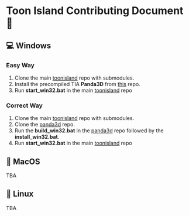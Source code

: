 # Toon Island Contributing Document 🔨 

## 💻 Windows
### Easy Way
1. Clone the main [toonisland](https://github.com/toonisland/toonisland) repo with submodules.
2. Install the precompiled TIA **Panda3D** from [this](https://github.com/toonisland/toonisland) repo.
3. Run **start_win32.bat** in the main [toonisland](https://github.com/toonisland/toonisland) repo

### Correct Way
1. Clone the main [toonisland](https://github.com/toonisland/toonisland) repo with submodules.
2. Clone the [panda3d](https://github.com/toonisland/panda3d) repo.
3. Run the **build_win32.bat** in the [panda3d](https://github.com/toonisland/panda3d) repo followed by the **install_win32.bat**.
4. Run **start_win32.bat** in the main [toonisland](https://github.com/toonisland/toonisland) repo

## 🍎 MacOS
TBA

## 🐧 Linux
TBA
